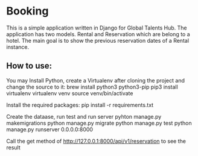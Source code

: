 # Booking

This is a simple application written in Django for Global Talents Hub.
The application has two models. Rental and Reservation which are belong to a hotel.
The main goal is to show the previous reservation dates of a Rental instance.

## How to use:

You may Install Python, create a Virtualenv after cloning the project and change the source to it:
brew install python3 python3-pip
pip3 install virtualenv
virtualenv venv
source venv/bin/activate

Install the required packages:
pip install -r requirements.txt

Create the dataase, run test and run server
pyhton manage.py makemigrations
python manage.py migrate
python manage.py test
python manage.py runserver 0.0.0.0:8000

Call the get method of http://127.0.0.1:8000/api/v1/reservation to see the result

